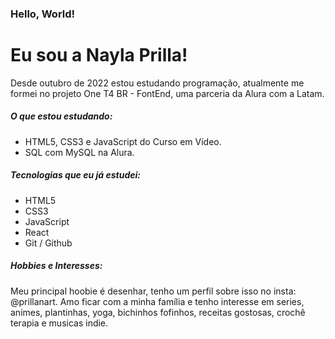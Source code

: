 ### Hello, World!  
# Eu sou a Nayla Prilla! 
Desde outubro de 2022 estou estudando programação, atualmente me formei no projeto One T4 BR - FontEnd, uma parceria da Alura com a Latam.

##### O que estou estudando:
 -  HTML5, CSS3 e JavaScript do Curso em Vídeo.
 -  SQL com MySQL na Alura.

##### Tecnologias que eu já estudei:
 - HTML5
 - CSS3
 - JavaScript
 - React
 - Git / Github


##### Hobbies e Interesses:
Meu principal hoobie é desenhar, tenho um perfil sobre isso no insta: @prillanart.
Amo ficar com a minha família e tenho interesse em series, animes, plantinhas, yoga, bichinhos fofinhos, receitas gostosas, crochê terapia e musicas indie.


